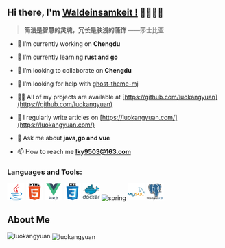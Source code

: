 ## Hi there, I'm  [Waldeinsamkeit !](http://luokangyuan.com/) 👋👋👋👋

> **简洁是智慧的灵魂，冗长是肤浅的藻饰**    ——莎士比亚

- 🔭 I’m currently working on **Chengdu**

- 🌱 I’m currently learning **rust and go**

- 👯 I’m looking to collaborate on **Chengdu**

- 🤝 I’m looking for help with [ghost-theme-mj](https://github.com/luokangyuan/ghost-theme-mj)

- 👨‍💻 All of my projects are available at [https://github.com/luokangyuan](https://github.com/luokangyuan)

- 📝 I regularly write articles on [https://luokangyuan.com/](https://luokangyuan.com/)

- 💬 Ask me about **java,go and vue**

- 📫 How to reach me **lky9503@163.com**

<h3 align="left">Languages and Tools:</h3>
<p align="left"> <img src="https://raw.githubusercontent.com/devicons/devicon/master/icons/java/java-original.svg" alt="java" width="40" height="40"/> <img src="https://raw.githubusercontent.com/devicons/devicon/master/icons/html5/html5-original-wordmark.svg" alt="html5" width="40" height="40"/> <img src="https://raw.githubusercontent.com/devicons/devicon/master/icons/vuejs/vuejs-original-wordmark.svg" alt="vuejs" width="40" height="40"/> <img src="https://raw.githubusercontent.com/devicons/devicon/master/icons/css3/css3-original-wordmark.svg" alt="css3" width="40" height="40"/> <img src="https://raw.githubusercontent.com/devicons/devicon/master/icons/docker/docker-original-wordmark.svg" alt="docker" width="40" height="40"/> <img src="https://www.vectorlogo.zone/logos/springio/springio-icon.svg" alt="spring" width="40" height="40"/> <img src="https://raw.githubusercontent.com/devicons/devicon/master/icons/mysql/mysql-original-wordmark.svg" alt="mysql" width="40" height="40"/> <img src="https://raw.githubusercontent.com/devicons/devicon/master/icons/postgresql/postgresql-original-wordmark.svg" alt="postgresql" width="40" height="40"/> </p>

## About Me

<p><img align="left" src="https://github-readme-stats.vercel.app/api/top-langs?username=luokangyuan&show_icons=true&locale=en&layout=compact" alt="luokangyuan" /></p>

<p>&nbsp;<img align="center" src="https://github-readme-stats.vercel.app/api?username=luokangyuan&show_icons=true&locale=en" alt="luokangyuan" /></p>
